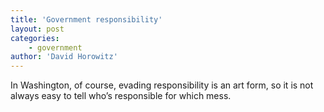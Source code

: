 ```yaml
---
title: 'Government responsibility'
layout: post
categories:
    - government
author: 'David Horowitz'
---
```


In Washington, of course, evading responsibility is an art form, so it is not always easy to tell who’s responsible for which mess.